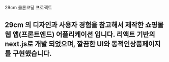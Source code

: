29cm 클론코딩 프로젝트

29cm 의 디자인과 사용자 경험을 참고해서 제작한 쇼핑몰 웹 앱(프론트엔드) 어플리케이션 입니다.
리액트 기반의 next.js로 개발 되었으며, 깔끔한 UI와 동적인상품페이지를 구현했습니다. 
--------------------------------------------------------------------------------------------

